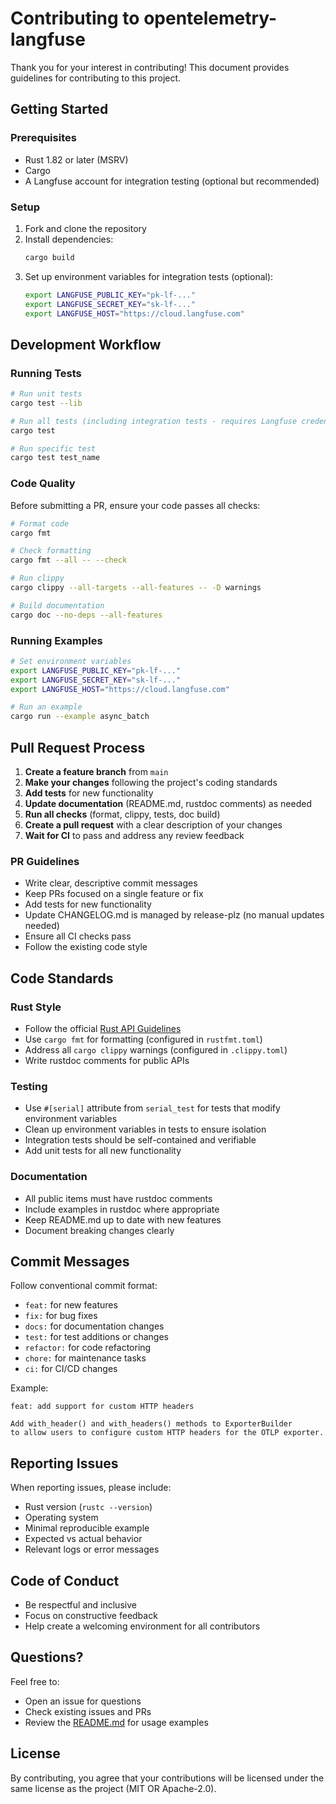 # Contributing to opentelemetry-langfuse

Thank you for your interest in contributing! This document provides guidelines for contributing to this project.

## Getting Started

### Prerequisites

- Rust 1.82 or later (MSRV)
- Cargo
- A Langfuse account for integration testing (optional but recommended)

### Setup

1. Fork and clone the repository
2. Install dependencies:
   ```bash
   cargo build
   ```
3. Set up environment variables for integration tests (optional):
   ```bash
   export LANGFUSE_PUBLIC_KEY="pk-lf-..."
   export LANGFUSE_SECRET_KEY="sk-lf-..."
   export LANGFUSE_HOST="https://cloud.langfuse.com"
   ```

## Development Workflow

### Running Tests

```bash
# Run unit tests
cargo test --lib

# Run all tests (including integration tests - requires Langfuse credentials)
cargo test

# Run specific test
cargo test test_name
```

### Code Quality

Before submitting a PR, ensure your code passes all checks:

```bash
# Format code
cargo fmt

# Check formatting
cargo fmt --all -- --check

# Run clippy
cargo clippy --all-targets --all-features -- -D warnings

# Build documentation
cargo doc --no-deps --all-features
```

### Running Examples

```bash
# Set environment variables
export LANGFUSE_PUBLIC_KEY="pk-lf-..."
export LANGFUSE_SECRET_KEY="sk-lf-..."
export LANGFUSE_HOST="https://cloud.langfuse.com"

# Run an example
cargo run --example async_batch
```

## Pull Request Process

1. **Create a feature branch** from `main`
2. **Make your changes** following the project's coding standards
3. **Add tests** for new functionality
4. **Update documentation** (README.md, rustdoc comments) as needed
5. **Run all checks** (format, clippy, tests, doc build)
6. **Create a pull request** with a clear description of your changes
7. **Wait for CI** to pass and address any review feedback

### PR Guidelines

- Write clear, descriptive commit messages
- Keep PRs focused on a single feature or fix
- Add tests for new functionality
- Update CHANGELOG.md is managed by release-plz (no manual updates needed)
- Ensure all CI checks pass
- Follow the existing code style

## Code Standards

### Rust Style

- Follow the official [Rust API Guidelines](https://rust-lang.github.io/api-guidelines/)
- Use `cargo fmt` for formatting (configured in `rustfmt.toml`)
- Address all `cargo clippy` warnings (configured in `.clippy.toml`)
- Write rustdoc comments for public APIs

### Testing

- Use `#[serial]` attribute from `serial_test` for tests that modify environment variables
- Clean up environment variables in tests to ensure isolation
- Integration tests should be self-contained and verifiable
- Add unit tests for all new functionality

### Documentation

- All public items must have rustdoc comments
- Include examples in rustdoc where appropriate
- Keep README.md up to date with new features
- Document breaking changes clearly

## Commit Messages

Follow conventional commit format:

- `feat:` for new features
- `fix:` for bug fixes
- `docs:` for documentation changes
- `test:` for test additions or changes
- `refactor:` for code refactoring
- `chore:` for maintenance tasks
- `ci:` for CI/CD changes

Example:
```
feat: add support for custom HTTP headers

Add with_header() and with_headers() methods to ExporterBuilder
to allow users to configure custom HTTP headers for the OTLP exporter.
```

## Reporting Issues

When reporting issues, please include:

- Rust version (`rustc --version`)
- Operating system
- Minimal reproducible example
- Expected vs actual behavior
- Relevant logs or error messages

## Code of Conduct

- Be respectful and inclusive
- Focus on constructive feedback
- Help create a welcoming environment for all contributors

## Questions?

Feel free to:
- Open an issue for questions
- Check existing issues and PRs
- Review the [README.md](README.md) for usage examples

## License

By contributing, you agree that your contributions will be licensed under the same license as the project (MIT OR Apache-2.0).

